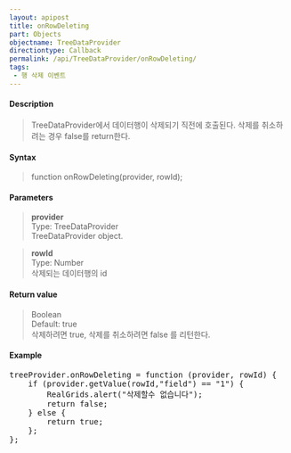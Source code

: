 ```yaml
---
layout: apipost
title: onRowDeleting
part: Objects
objectname: TreeDataProvider
directiontype: Callback
permalink: /api/TreeDataProvider/onRowDeleting/
tags:
 - 행 삭제 이벤트
---
```



#### Description

> TreeDataProvider에서 데이터행이 삭제되기 직전에 호출된다.
> 삭제를 취소하려는 경우 false를 return한다.

#### Syntax

> function onRowDeleting(provider, rowId);  

#### Parameters

> **provider**  
> Type: TreeDataProvider  
> TreeDataProvider object.  

> **rowId**  
> Type: Number  
> 삭제되는 데이터행의 id  

#### Return value

> Boolean  
> Default: true  
> 삭제하려면 true, 삭제를 취소하려면 false 를 리턴한다.  

#### Example

<pre class="prettyprint">
treeProvider.onRowDeleting = function (provider, rowId) {
	if (provider.getValue(rowId,"field") == "1") {
		RealGrids.alert("삭제할수 없습니다");
		return false;  
	} else {
		return true;
	};
};
</pre>

